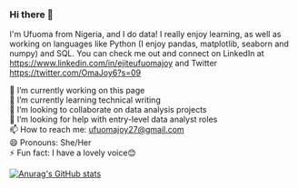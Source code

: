 ### Hi there 👋

I'm Ufuoma from Nigeria, and I do data! I really enjoy learning, as well as working on languages like Python (I enjoy pandas, matplotlib, seaborn and numpy) and SQL. You can check me out and connect on LinkedIn at https://www.linkedin.com/in/ejiteufuomajoy and Twitter https://twitter.com/OmaJoy6?s=09

🔭 I’m currently working on this page <br />
🌱 I’m currently learning technical writing <br />
👯 I’m looking to collaborate on data analysis projects <br />
🤔 I’m looking for help with entry-level data analyst roles <br />
📫 How to reach me: ufuomajoy27@gmail.com <br />
😄 Pronouns: She/Her <br />
⚡ Fun fact: I have a lovely voice😊

[![Anurag's GitHub stats](https://github-readme-stats.vercel.app/api?username=joy-commits)](https://github.com/anuraghazra/github-readme-stats)
